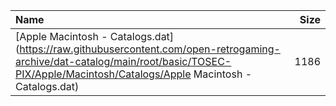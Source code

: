 |Name|Size|
|:---|---:|
|[Apple Macintosh - Catalogs.dat](https://raw.githubusercontent.com/open-retrogaming-archive/dat-catalog/main/root/basic/TOSEC-PIX/Apple/Macintosh/Catalogs/Apple Macintosh - Catalogs.dat)|1186|
